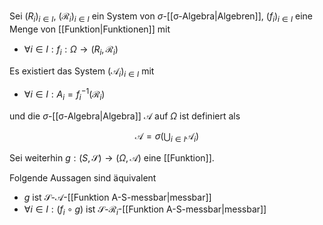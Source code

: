 Sei $(R_i)_{i \in I}$, $(\mathcal{R}_i)_{i \in I}$ ein System von $\sigma$-[[σ-Algebra|Algebren]], $(f_i)_{i \in I}$ eine Menge von [[Funktion|Funktionen]] mit
- $\forall i \in I : f_i : \Omega \to (R_i, \mathcal{R}_i)$

Es existiert das System $(\mathcal{A}_i)_{i \in I}$ mit
- $\forall i \in I : A_i = f_i^{-1}(\mathcal{R}_i)$

und die $\sigma$-[[σ-Algebra|Algebra]] $\mathcal{A}$ auf $\Omega$ ist definiert als

$$
	\mathcal{A} = \sigma\left( \bigcup_{i \in I} \mathcal{A}_i \right)
$$

Sei weiterhin $g : (S, \mathscr{S}) \to (\Omega, \mathcal{A})$ eine [[Funktion]].

Folgende Aussagen sind äquivalent
- $g$ ist $\mathscr{S}$-$\mathcal{A}$-[[Funktion A-S-messbar|messbar]]
- $\forall i \in I : (f_i \circ g)$ ist $\mathscr{S}$-$\mathcal{R}_i$-[[Funktion A-S-messbar|messbar]]